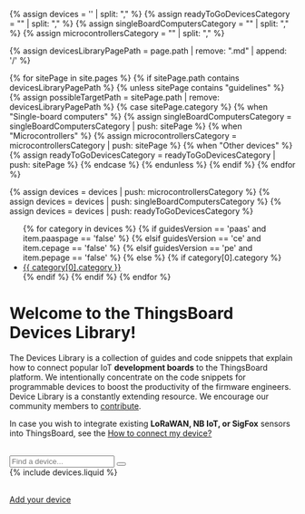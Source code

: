 <script type="text/javascript">

    var reportedSearchInputs = [];
    var searchPageCount = 0;

    document.onmousemove = function(e) {
        var event = e || window.event;
        window.mouseX = event.clientX;
        window.mouseY = event.clientY;
        if (checkMouseMoved()) {
            checkSearchInput();
        }
    };

    jqueryDefer(function () {
        $( document ).ready(function() {
            var searchInput = $('#searchGuideInput');
            searchInput.keyup(function () {
                window.typeMouseX = window.mouseX;
                window.typeMouseY = window.mouseY;
                filterGuides();
            });
            searchInput.blur(function () {
                checkSearchInput();
            });
            searchInput.focus(
                function () {
                    $(this).parent('#searchGuideBox').addClass('focused');
                }).blur(
                function () {
                    $(this).parent('#searchGuideBox').removeClass('focused');
                });
            filterGuides();
        });
    });

    function checkMouseMoved () {
        if (typeof window.typeMouseX === "undefined" || typeof window.typeMouseY === "undefined") {
            return false;
        }
        return window.typeMouseX !== window.mouseX && window.typeMouseY !== window.mouseY;
    }

    function filterGuides() {
        $('.device-guides-list').find('.device-guide-container').not('.filtered').removeClass('hidden');
        var guidesBlock = $('.device-guides-block').not('.filtered');
        guidesBlock.removeClass('hidden');
        searchPageCount = 0;
        var searchText = $('#searchGuideInput').val();

        var keywords = searchText.split(' ');
        if (keywords && keywords.length) {
            var keyRegexps = [];
            for (var i=0;i<keywords.length;i++) {
                if (keywords[i].length) {
                    keyRegexps.push(new RegExp(keywords[i].toLowerCase()));
                }
            }
            guidesBlock.each( function() {
                var containers = $( this ).find('.device-guide-container').not('.filtered');
                var total = containers.length;
                containers.each( function() {
                    var paragraphs = $(this).find('p');
                    var text = '';
                    paragraphs.each( function() {
                        text += $(this).html();
                        text += ' ';
                    });
                    var matches = testKeywords(keyRegexps, text.toLowerCase());
                    if (!matches) {
                        $( this ).addClass('hidden');
                        total--;
                    }
                });
                searchPageCount += total;
                if (!total) {
                    $( this ).addClass('hidden');
                }
            });
        }
    }
    
    function testKeywords(keyRegexps, input) {
        var result = true;
        for (var i=0;i<keyRegexps.length;i++) {
            result = result && keyRegexps[i].test(input);
        }
        return result;
    }

    function checkSearchInput() {
        var searchText = $('#searchGuideInput').val().trim();
        if (searchText.length >=3 && reportedSearchInputs.indexOf(searchText) === -1) {
            reportSearchInput(searchText);
            reportedSearchInputs.push(searchText);
        }
    }

    function reportSearchInput(searchText) {
        if (typeof window.dataLayer === "undefined" || !window.dataLayer.push) {
                return;
        }

        gtag("event", "search", {
                "search_term": searchText,
                "event_label": "DeviceLibraryGuides", 
                "searchPageCount": searchPageCount  
        });
    }
    
</script>

{% assign devices = '' | split: "," %}
{% assign readyToGoDevicesCategory = "" | split: "," %}
{% assign singleBoardComputersCategory = "" | split: "," %}
{% assign microcontrollersCategory = "" | split: "," %}

{% assign devicesLibraryPagePath = page.path | remove: ".md" | append: '/' %}

{% for sitePage in site.pages %}
{% if sitePage.path contains devicesLibraryPagePath %}
{% unless sitePage contains "guidelines" %}
{% assign possibleTargetPath = sitePage.path | remove: devicesLibraryPagePath %}
{% case sitePage.category %}
    {% when "Single-board computers" %}
        {% assign singleBoardComputersCategory = singleBoardComputersCategory | push: sitePage %}
    {% when "Microcontrollers" %}
        {% assign microcontrollersCategory = microcontrollersCategory | push: sitePage %}
    {% when "Other devices" %}
        {% assign readyToGoDevicesCategory = readyToGoDevicesCategory | push: sitePage %}
{% endcase %}
{% endunless %}
{% endif %}
{% endfor %}

{% assign devices = devices | push: microcontrollersCategory %}
{% assign devices = devices | push: singleBoardComputersCategory %}
{% assign devices = devices | push: readyToGoDevicesCategory %}

<ul id="markdown-toc">
    {% for category in devices %}
    {% if guidesVersion == 'paas' and item.paaspage == 'false' %}
    {% elsif guidesVersion == 'ce' and item.cepage == 'false' %}
    {% elsif guidesVersion == 'pe' and item.pepage == 'false' %}
    {% else %}
        {% if category[0].category %}
        <li>
            <a href="#AnchorID{{ category[0].category | remove: " " }}" id="markdown-toc-AnchorID{{ category[0].category | remove: " " }}">{{ category[0].category }}</a>
        </li>
        {% endif %}
    {% endif %}
    {% endfor %}
</ul>

<h1 style="font-size: 28px;">Welcome to the ThingsBoard Devices Library!</h1>

The Devices Library is a collection of guides and code snippets that explain how to connect popular IoT **development boards** to the ThingsBoard platform.
We intentionally concentrate on the code snippets for programmable devices to boost the productivity of the firmware engineers.
Device Library is a constantly extending resource. We encourage our community members to [contribute](/docs/{{page.docsPrefix}}devices-library/guidelines/).

In case you wish to integrate existing **LoRaWAN, NB IoT, or SigFox** sensors into ThingsBoard, see the [How to connect my device?](/docs/{{page.docsPrefix}}getting-started-guides/connectivity/)

<br>

<div class="device-guides">
    <div class="filter-panel">
        <div id="searchGuideBox">
            <input type="text" id="searchGuideInput" placeholder="Find a device...">
            <button class="searchButton"></button>
        </div>
    </div>
    {% include devices.liquid %}
</div>

<br>

<a href="/docs/{{page.docsPrefix}}devices-library/guidelines/" class="n-button add-device">Add your device</a>
